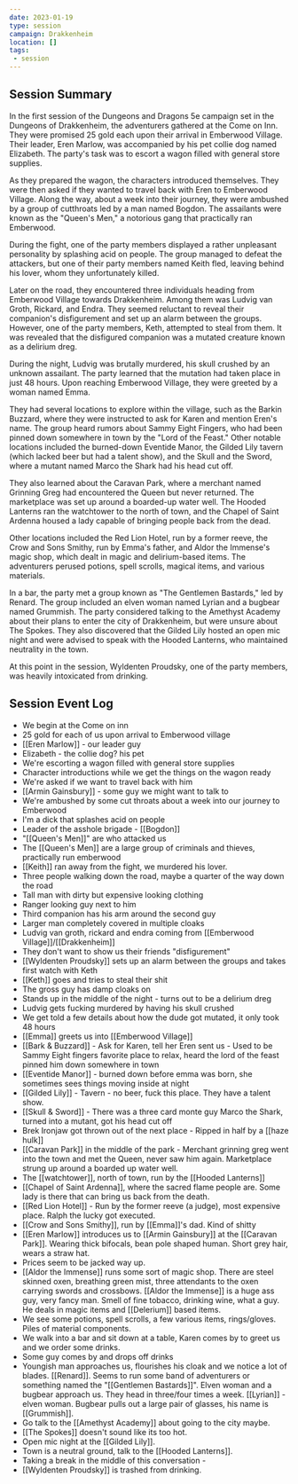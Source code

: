 ```yaml
---
date: 2023-01-19
type: session
campaign: Drakkenheim
location: []
tags:
 - session
---
```


## Session Summary

In the first session of the Dungeons and Dragons 5e campaign set in the Dungeons of Drakkenheim, the adventurers gathered at the Come on Inn. They were promised 25 gold each upon their arrival in Emberwood Village. Their leader, Eren Marlow, was accompanied by his pet collie dog named Elizabeth. The party's task was to escort a wagon filled with general store supplies.

As they prepared the wagon, the characters introduced themselves. They were then asked if they wanted to travel back with Eren to Emberwood Village. Along the way, about a week into their journey, they were ambushed by a group of cutthroats led by a man named Bogdon. The assailants were known as the "Queen's Men," a notorious gang that practically ran Emberwood.

During the fight, one of the party members displayed a rather unpleasant personality by splashing acid on people. The group managed to defeat the attackers, but one of their party members named Keith fled, leaving behind his lover, whom they unfortunately killed.

Later on the road, they encountered three individuals heading from Emberwood Village towards Drakkenheim. Among them was Ludvig van Groth, Rickard, and Endra. They seemed reluctant to reveal their companion's disfigurement and set up an alarm between the groups. However, one of the party members, Keth, attempted to steal from them. It was revealed that the disfigured companion was a mutated creature known as a delirium dreg.

During the night, Ludvig was brutally murdered, his skull crushed by an unknown assailant. The party learned that the mutation had taken place in just 48 hours. Upon reaching Emberwood Village, they were greeted by a woman named Emma.

They had several locations to explore within the village, such as the Barkin Buzzard, where they were instructed to ask for Karen and mention Eren's name. The group heard rumors about Sammy Eight Fingers, who had been pinned down somewhere in town by the "Lord of the Feast." Other notable locations included the burned-down Eventide Manor, the Gilded Lily tavern (which lacked beer but had a talent show), and the Skull and the Sword, where a mutant named Marco the Shark had his head cut off.

They also learned about the Caravan Park, where a merchant named Grinning Greg had encountered the Queen but never returned. The marketplace was set up around a boarded-up water well. The Hooded Lanterns ran the watchtower to the north of town, and the Chapel of Saint Ardenna housed a lady capable of bringing people back from the dead.

Other locations included the Red Lion Hotel, run by a former reeve, the Crow and Sons Smithy, run by Emma's father, and Aldor the Immense's magic shop, which dealt in magic and delirium-based items. The adventurers perused potions, spell scrolls, magical items, and various materials.

In a bar, the party met a group known as "The Gentlemen Bastards," led by Renard. The group included an elven woman named Lyrian and a bugbear named Grummish. The party considered talking to the Amethyst Academy about their plans to enter the city of Drakkenheim, but were unsure about The Spokes. They also discovered that the Gilded Lily hosted an open mic night and were advised to speak with the Hooded Lanterns, who maintained neutrality in the town.

At this point in the session, Wyldenten Proudsky, one of the party members, was heavily intoxicated from drinking.

## Session Event Log

- We begin at the Come on inn
- 25 gold for each of us upon arrival to Emberwood village
- [[Eren Marlow]] - our leader guy
- Elizabeth - the collie dog? his pet
- We're escorting a wagon filled with general store supplies
- Character introductions while we get the things on the wagon ready
- We're asked if we want to travel back with him
- [[Armin Gainsbury]] - some guy we might want to talk to
- We're ambushed by some cut throats about a week into our journey to Emberwood
- I'm a dick that splashes acid on people
- Leader of the asshole brigade - [[Bogdon]]
- "[[Queen's Men]]" are who attacked us
- The [[Queen's Men]] are a large group of criminals and thieves, practically run emberwood
- [[Keith]] ran away from the fight, we murdered his lover.
- Three people walking down the road, maybe a quarter of the way down the road
- Tall man with dirty but expensive looking clothing
- Ranger looking guy next to him
- Third companion has his arm around the second guy
- Larger man completely covered in multiple cloaks
- Ludvig van groth, rickard and endra coming from [[Emberwood Village]]/[[Drakkenheim]]
- They don't want to show us their friends "disfigurement"
- [[Wyldenten Proudsky]] sets up an alarm between the groups and takes first watch with Keth
- [[Keth]] goes and tries to steal their shit
- The gross guy has damp cloaks on
- Stands up in the middle of the night - turns out to be a delirium dreg
- Ludvig gets fucking murdered by having his skull crushed
- We get told a few details about how the dude got mutated, it only took 48 hours
- [[Emma]] greets us into [[Emberwood Village]]
- [[Bark & Buzzard]] - Ask for Karen, tell her Eren sent us - Used to be Sammy Eight fingers favorite place to relax, heard the lord of the feast pinned him down somewhere in town
- [[Eventide Manor]] - burned down before emma was born, she sometimes sees things moving inside at night
- [[Gilded Lily]] - Tavern - no beer, fuck this place. They have a talent show.
- [[Skull & Sword]] - There was a three card monte guy Marco the Shark, turned into a mutant, got his head cut off
- Brek Ironjaw got thrown out of the next place - Ripped in half by a [[haze hulk]]
- [[Caravan Park]] in the middle of the park - Merchant grinning greg went into the town and met the Queen, never saw him again. Marketplace strung up around a boarded up water well. 
- The [[watchtower]], north of town, run by the [[Hooded Lanterns]]
- [[Chapel of Saint Ardenna]], where the sacred flame people are. Some lady is there that can bring us back from the death.
- [[Red Lion Hotel]] - Run by the former reeve (a judge), most expensive place. Ralph the lucky got executed.
- [[Crow and Sons Smithy]], run by [[Emma]]'s dad. Kind of shitty
- [[Eren Marlow]] introduces us to [[Armin Gainsbury]] at the [[Caravan Park]]. Wearing thick bifocals, bean pole shaped human. Short grey hair, wears a straw hat.
- Prices seem to be jacked way up.
- [[Aldor the Immense]] runs some sort of magic shop. There are steel skinned oxen, breathing green mist, three attendants to the oxen carrying swords and crossbows. [[Aldor the Immense]] is a huge ass guy, very fancy man. Smell of fine tobacco, drinking wine, what a guy. He deals in magic items and [[Delerium]] based items.
- We see some potions, spell scrolls, a few various items, rings/gloves. Piles of material components.
- We walk into a bar and sit down at a table, Karen comes by to greet us and we order some drinks. 
- Some guy comes by and drops off drinks
- Youngish man approaches us, flourishes his cloak and we notice a lot of blades. [[Renard]]. Seems to run some band of adventurers or something named the "[[Gentlemen Bastards]]". Elven woman and a bugbear approach us. They head in three/four times a week. [[Lyrian]] - elven woman. Bugbear pulls out a large pair of glasses, his name is [[Grummish]].
- Go talk to the [[Amethyst Academy]] about going to the city maybe.
- [[The Spokes]] doesn't sound like its too hot.
- Open mic night at the [[Gilded Lily]].
- Town is a neutral ground, talk to the [[Hooded Lanterns]].
- Taking a break in the middle of this conversation -
- [[Wyldenten Proudsky]] is trashed from drinking.
